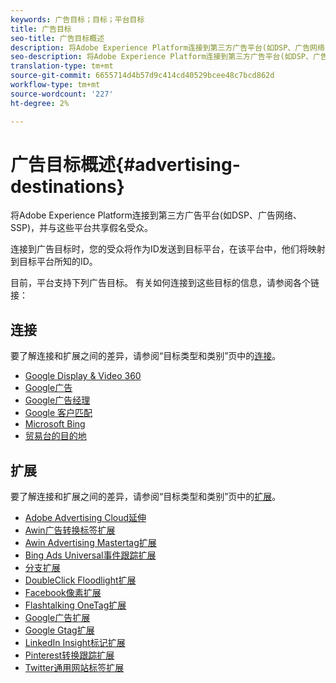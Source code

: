 ```yaml
---
keywords: 广告目标；目标；平台目标
title: 广告目标
seo-title: 广告目标概述
description: 将Adobe Experience Platform连接到第三方广告平台(如DSP、广告网络、SSP)，并与这些平台共享假名受众。
seo-description: 将Adobe Experience Platform连接到第三方广告平台(如DSP、广告网络、SSP)，并与这些平台共享假名受众。
translation-type: tm+mt
source-git-commit: 6655714d4b57d9c414cd40529bcee48c7bcd862d
workflow-type: tm+mt
source-wordcount: '227'
ht-degree: 2%

---
```



# 广告目标概述{#advertising-destinations}

将Adobe Experience Platform连接到第三方广告平台(如DSP、广告网络、SSP)，并与这些平台共享假名受众。

连接到广告目标时，您的受众将作为ID发送到目标平台，在该平台中，他们将映射到目标平台所知的ID。

目前，平台支持下列广告目标。 有关如何连接到这些目标的信息，请参阅各个链接：

## 连接

要了解连接和扩展之间的差异，请参阅“目标类型和类别”页中的[连接](../../destination-types.md#connections)。

- [Google Display &amp; Video 360](./google-dv360.md)
- [Google广告](./google-ads-destination.md)
- [Google广告经理](./google-ad-manager.md)
- [Google 客户匹配](./google-customer-match.md)
- [Microsoft Bing](./bing.md)
- [贸易台的目的地](./tradedesk.md)

## 扩展

要了解连接和扩展之间的差异，请参阅“目标类型和类别”页中的[扩展](../../destination-types.md#extensions)。

- [Adobe Advertising Cloud延伸](./adobe-advertising-cloud.md)
- [Awin广告转换标签扩展](./awin-conversiontag.md)
- [Awin Advertising Mastertag扩展](./awin-mastertag.md)
- [Bing Ads Universal事件跟踪扩展](./bing-ads.md)
- [分支扩展](./branch.md)
- [DoubleClick Floodlight扩展](./doubleclick-floodlight.md)
- [Facebook像素扩展](./facebook-pixel.md)
- [Flashtalking OneTag扩展](./flashtalking.md)
- [Google广告扩展](./google-ads-extension.md)
- [Google Gtag扩展](./gtag-advertising.md)
- [LinkedIn Insight标记扩展](./linkedin.md)
- [Pinterest转换跟踪扩展](./pinterest.md)
- [Twitter通用网站标签扩展](./twitter-uwt.md)
